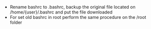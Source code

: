 - Rename bashrc to .bashrc, backup the original file located on /home/{user}/.bashrc and put the file downloaded 
- For set old bashrc in root perform the same procedure on the /root folder
